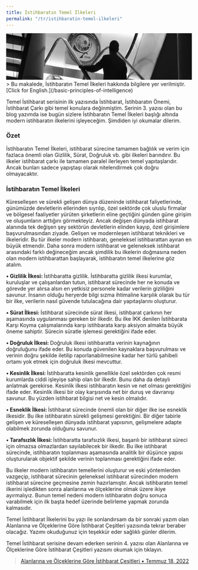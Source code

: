 ```yaml
---
title: İstihbaratın Temel İlkeleri
permalink: "/tr/istihbaratin-temel-ilkeleri"
---
```


<img src="/images/bpoi-main.png">
> Bu makalede, İstihbaratın Temel İlkeleri hakkında bilgilere yer verilmiştir. [Click for English.](/basic-principles-of-intelligence)

Temel İstihbarat serisinin ilk yazısında İstihbarat, İstihbaratın Önemi, İstihbarat Çarkı gibi temel konulara değinmiştim. Serinin 3. yazısı olan bu blog yazımda ise bugün sizlere İstihbaratın Temel İlkeleri başlığı altında modern istihbaratın ilkelerini işleyeceğim. Şimdiden iyi okumalar dilerim. 

### Özet
İstihbaratın Temel İlkeleri, istihbarat sürecine tamamen bağlılık ve verim için fazlaca önemli olan Gizlilik, Sürat, Doğruluk vb. gibi ilkeleri barındırır. Bu ilkeler istihbarat çarkı ile tamamen paralel ilerleyen temel yapıtaşlarıdır. Ancak bunları sadece yapıştaşı olarak nitelendirmek çok doğru olmayacaktır. 
### İstihbaratın Temel İlkeleri
Küreselleşen ve sürekli gelişen dünya düzeninde istihbarat faliyetlerinde, günümüzde devletlerin ellerinden sıyrılıp, özel sektörde çok uluslu firmalar ve bölgesel faaliyetler yürüten şirketlerin eline geçtiğini günden güne girişim ve oluşumların arttığını görmekteyiz. Ancak değişen dünyada istihbarat alanında tek değişen şey sektörün devletlerin elinden kayıp, özel girişimlere başvurulmasından ziyade. Gelişen ve modernleşen istihbarat teknikleri ve ilkeleridir. Bu tür ilkeler modern istihbaratı, geneleksel istihbarattan ayıran en büyük etmendir. Daha sonra modern istihbarat ve geleneksek istihbarat arasındaki farklı değineceğim ancak şimdilik bu ilkelerin doğmasına neden olan modern istihbarattan başlayarak, istihbaratın temel ilkelerine göz atalım. <br>

<b> • Gizlilik İlkesi: </b>İstihbaratta gizlilik. İstihbaratta gizlilik ilkesi kurumlar, kuruluşlar ve çalışanlardan tutun, istihbarat sürecinde her ne konuda ve görevde yer alırsa alsın en yetkisiz personele kadar verilerin gizliliğini savunur. İnsanın olduğu heryerde bilgi sızma ihtimaline karşılık olarak bu tür bir ilke, verilerin nasıl güvende tutulacağına dair yapıtaşlarını oluşturur.<br>

<b> • Sürat İlkesi: </b>İstihbarat sürecinde sürat ilkesi, istihbarat çarkının her aşamasında uygulanması gereken bir ilkedir. Bu ilke İKK denilen İstihbarata Karşı Koyma çalışmalarında karşı istihbarata karşı aksiyon almakta büyük öneme sahiptir. Sürecin süratle işlemesi gerektiğini ifade eder.<br>

<b> • Doğruluk İlkesi: </b>Doğruluk ilkesi istihbaratta verinin kaynağının doğruluğunu ifade eder. Bu konuda güvenilen kaynaklara başvurulması ve verinin doğru şekilde iletilip raporlanabilmesine kadar her türlü şahibeli ortamı yok etmek için doğruluk ilkesi mevcuttur.<br>

<b> • Kesinlik İlkesi:  </b>İstihbaratta kesinlik genellikle özel sektörden çok resmi kurumlarda ciddi işleyişe sahip olan bir ilkedir. Bunu daha da detaylı anlatmak gerekirse. Kesinlik ilkesi istihbaratın kesin ve net olması gerektiğini ifade eder. Kesinlik ilkesi bir olay karşısında net bir duruş ve davranışı savunur. Bu yüzden istihbarat bilgisi net ve kesin olmalıdır.<br>

<b> • Esneklik İlkesi: </b>İstihbarat sürecinde önemli olan bir diğer ilke ise esneklik ilkesidir. Bu ilke istihbaratın sürekli gelişmesi gerektiğini. Bir diğer tabirle gelişen ve küreselleşen dünyada istihbarat yapısının, gelişmelere adapte olabilmek zorunda olduğunu savunur.<br>

<b> • Tarafsızlık İlkesi: </b>İstihbaratta tarafsızlık ilkesi, başarılı bir istihbarat süreci için olmazsa olmazlardan sayılabilecek bir ilkedir. Bu ilke istihbarat sürecinde, istihbaratın toplanması aşamasında analitik bir düşünce yapısı oluşturularak objektif şekilde verinin toplanması gerektiğini ifade eder. <br>


Bu ilkeler modern istihbaratın temellerini oluşturur ve eski yöntemlerden vazgeçip, istihbarat sürecinin geleneksel istihbarat sürecinden modern istihbarat sürecine geçmesine zemin hazırlamıştır. Ancak istihbaratın temel ilkerini işledikten sonra alanlarına ve ölçeklerine olmak üzere ikiye ayırmalıyız. Bunun temel nedeni modern istihbaratın doğru sonuca varabilmek için ilk başta hedef üzerinde belirleme yapmak zorunda kalmasıdır. 

Temel İstihbarat İlkelerini bu yazı ile sonlandırsam da bir sonraki yazım olan Alanlarına ve Ölçeklerine Göre İstihbarat Çeşitleri yazısında tekrar beraber olacağız. Yazımı okuduğunuz için teşekkür eder sağlıklı günler dilerim.
<br>

Temel İstihbarat serisine devam ederken serinin 4. yazısı olan Alanlarına ve Ölçeklerine Göre İstihbarat Çeşitleri yazısını okumak için tıklayın.
> [Alanlarına ve Ölçeklerine Göre İstihbarat Çeşitleri • Temmuz 18, 2022](/tr/alanlarina-ve-olceklerine-gore-istihbarat-cesitleri)
